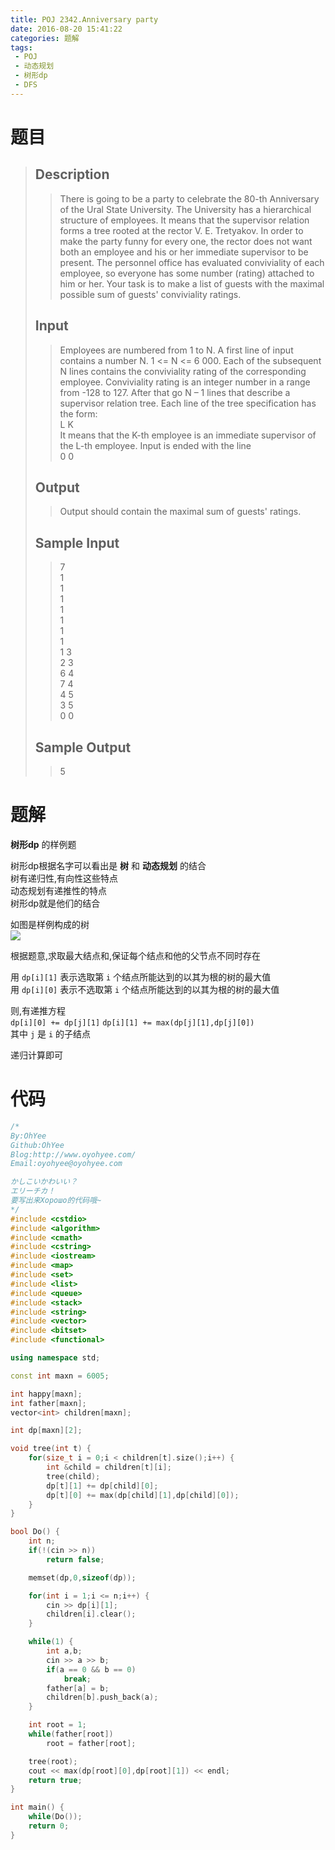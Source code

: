 ```yaml
---
title: POJ 2342.Anniversary party
date: 2016-08-20 15:41:22
categories: 题解
tags: 
 - POJ
 - 动态规划
 - 树形dp
 - DFS
---
```

# 题目
> 
> ## Description  
>> There is going to be a party to celebrate the 80-th Anniversary of the Ural State University. The University has a hierarchical structure of employees. It means that the supervisor relation forms a tree rooted at the rector V. E. Tretyakov. In order to make the party funny for every one, the rector does not want both an employee and his or her immediate supervisor to be present. The personnel office has evaluated conviviality of each employee, so everyone has some number (rating) attached to him or her. Your task is to make a list of guests with the maximal possible sum of guests' conviviality ratings.  
>> <!--more-->  
> 
> ## Input  
>> Employees are numbered from 1 to N. A first line of input contains a number N. 1 &lt;= N &lt;= 6 000. Each of the subsequent N lines contains the conviviality rating of the corresponding employee. Conviviality rating is an integer number in a range from -128 to 127. After that go N – 1 lines that describe a supervisor relation tree. Each line of the tree specification has the form:   
>> L K   
>> It means that the K-th employee is an immediate supervisor of the L-th employee. Input is ended with the line   
>> 0 0   
> 
> ## Output  
>> Output should contain the maximal sum of guests' ratings.  
> 
> ## Sample Input  
>> 7  
>> 1  
>> 1  
>> 1  
>> 1  
>> 1  
>> 1  
>> 1  
>> 1 3  
>> 2 3  
>> 6 4  
>> 7 4  
>> 4 5  
>> 3 5  
>> 0 0  
> 
> ## Sample Output  
>> 5  


# 题解
**树形dp** 的样例题  

树形dp根据名字可以看出是 **树** 和 **动态规划** 的结合  
树有递归性,有向性这些特点  
动态规划有递推性的特点  
树形dp就是他们的结合  

如图是样例构成的树  
![](/post/img/poj2342.png)  

根据题意,求取最大结点和,保证每个结点和他的父节点不同时存在  

用 `dp[i][1]` 表示选取第 `i` 个结点所能达到的以其为根的树的最大值  
用 `dp[i][0]` 表示不选取第 `i` 个结点所能达到的以其为根的树的最大值  

则,有递推方程  
`dp[i][0] += dp[j][1]`
`dp[i][1] += max(dp[j][1],dp[j][0])`  
其中 `j` 是 `i` 的子结点  

递归计算即可  

# 代码
```cpp Anniversary party https://github.com/OhYee/ACM.github.io/blob/master/POJ/2342.%41%6E%6E%69%76%65%72%73%61%72%79%20%70%61%72%74%79.cpp 代码备份
/*
By:OhYee
Github:OhYee
Blog:http://www.oyohyee.com/
Email:oyohyee@oyohyee.com

かしこいかわいい？
エリーチカ！
要写出来Хорошо的代码哦~
*/
#include <cstdio>
#include <algorithm>
#include <cmath>
#include <cstring>
#include <iostream>
#include <map>
#include <set>
#include <list>
#include <queue>
#include <stack>
#include <string>
#include <vector>
#include <bitset>
#include <functional>

using namespace std;

const int maxn = 6005;

int happy[maxn];
int father[maxn];
vector<int> children[maxn];

int dp[maxn][2];

void tree(int t) {
    for(size_t i = 0;i < children[t].size();i++) {
        int &child = children[t][i];
        tree(child);
        dp[t][1] += dp[child][0];
        dp[t][0] += max(dp[child][1],dp[child][0]);
    }
}

bool Do() {
    int n;
    if(!(cin >> n))
        return false;

    memset(dp,0,sizeof(dp));

    for(int i = 1;i <= n;i++) {
        cin >> dp[i][1];
        children[i].clear();
    }

    while(1) {
        int a,b;
        cin >> a >> b;
        if(a == 0 && b == 0)
            break;
        father[a] = b;
        children[b].push_back(a);
    }

    int root = 1;
    while(father[root])
        root = father[root];

    tree(root);
    cout << max(dp[root][0],dp[root][1]) << endl;
    return true;
}

int main() {
    while(Do());
    return 0;
}
```
